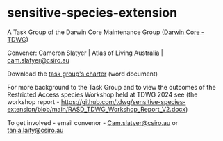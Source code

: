 # sensitive-species-extension

A Task Group of the Darwin Core Maintenance Group  ([Darwin Core - TDWG](https://www.tdwg.org/community/dwc/))

Convener: Cameron Slatyer | Atlas of Living Australia | cam.slatyer@csiro.au

Download the [task group's charter](https://github.com/tdwg/sensitive-species-extension/raw/main/TDWG_Task_Group_Charter_DWC_SensitiveSpeciesExtension.docx) (word document)

For more background to the Task Group and to view the outcomes of the Restricted Access species Workshop held at TDWG 2024 see (the workshop report - https://github.com/tdwg/sensitive-species-extension/blob/main/RASD_TDWG_Workshop_Report_V2.docx)

To get involved - email convenor - Cam.slatyer@csiro.au or tania.laity@csiro.au
